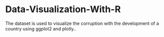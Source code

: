 # Data-Visualization-With-R

The dataset is used to visualize the corruption with the development of a country using ggplot2 and plotly.. 
